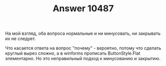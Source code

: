 ﻿---
title: "Answer 10487"
se.owner.user_id: 178988
se.owner.display_name: "Qwertiy"
se.owner.link: "https://ru.meta.stackoverflow.com/users/178988/qwertiy"
se.answer_id: 10487
se.question_id: 10485
se.post_type: answer
se.score: 8
se.is_accepted: False
---
<p>На мой взгляд, оба вопроса нормальные и ни минусовать, ни закрывать их не следует.</p>

<p>Что касается ответа на вопрос "почему" - вероятно, потому что сделать круглый вырез сложно, а в winforms прописать ButtonStyle.Flat элементарно. Но это неправильный подход к минусованию и закрытию.</p>
